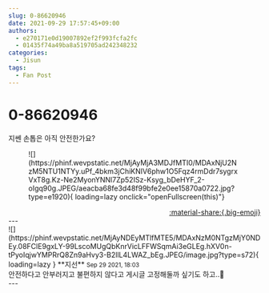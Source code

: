```yaml
---
slug: 0-86620946
date: 2021-09-29 17:57:45+09:00
authors:
  - e270171e0d19007892ef2f993fcfa2fc
  - 01435f74a49ba8a519705ad242348232
categories:
  - Jisun
tags:
  - Fan Post
---
```


# 0-86620946

<div class="post-container" markdown="1">
<div class="content-container md-sidebar__scrollwrap" markdown="1">

지쎈 손톱은 아직 안전한가요?
<figure markdown="1">
![](https://phinf.wevpstatic.net/MjAyMjA3MDJfMTI0/MDAxNjU2NzM5NTU1NTYy.uPf_4bkm3jChiKNIV6phw1O5Fqz4rmDdr7sygrxVxT8g.Kz-Ne2MyonYNNl7Zp52ISz-Ksyg_bDeHYF_2-oIgq90g.JPEG/aeacba68fe3d48f99bfe2e0ee15870a0722.jpg?type=e1920){ loading=lazy onclick="openFullscreen(this)"}
</figure>


</div>
</div>

<div style="text-align: right;" markdown="1">
<a href="https://weverse.io/fromis9/fanpost/0-86620946" style="text-align: right;">:material-share:{.big-emoji}</a>
</div>
---

<div class="comments-container md-sidebar__scrollwrap" markdown="1">
<div class="comment" markdown="1">
<div class='id-container' markdown="1">
![](https://phinf.wevpstatic.net/MjAyNDEyMTlfMTE5/MDAxNzM0NTgzMjY0NDEy.08FClE9gxLY-99LscoMUgQbKnrVicLFFWSqmAi3eGLEg.hXV0n-tPyoIqjwYMPRrQ8Zn9aHvy3-B2llL4LWAZ_bEg.JPEG/image.jpg?type=s72){ loading=lazy }
**<span class="artist">지선</span>** <small>Sep 29 2021, 18:03</small><br>
</div>
<div class='comment-body' markdown="1">
안전하다고 안부러지고 불편하지 않다고 게시글 고정해둘까 싶기도 하고..🤔
</div>
</div>
</div>
---
